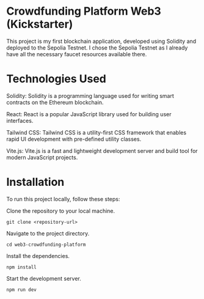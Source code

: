 # Crowdfunding Platform Web3 (Kickstarter)

This project is my first blockchain application, developed using Solidity and deployed to the Sepolia Testnet. I chose the Sepolia Testnet as I already have all the necessary faucet resources available there.

# Technologies Used
Solidity: Solidity is a programming language used for writing smart contracts on the Ethereum blockchain.

React: React is a popular JavaScript library used for building user interfaces.

Tailwind CSS: Tailwind CSS is a utility-first CSS framework that enables rapid UI development with pre-defined utility classes.

Vite.js: Vite.js is a fast and lightweight development server and build tool for modern JavaScript projects.

# Installation
To run this project locally, follow these steps:

Clone the repository to your local machine.

```git clone <repository-url>```

Navigate to the project directory.

```cd web3-crowdfunding-platform```

Install the dependencies.

``` npm install ```

Start the development server.

```npm run dev```
